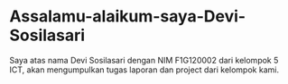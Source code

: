 # Assalamu-alaikum-saya-Devi-Sosilasari
Saya atas nama Devi Sosilasari dengan NIM F1G120002 dari kelompok 5 ICT, akan mengumpulkan tugas laporan dan project dari kelompok kami.
